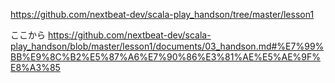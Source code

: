 https://github.com/nextbeat-dev/scala-play_handson/tree/master/lesson1

ここから
https://github.com/nextbeat-dev/scala-play_handson/blob/master/lesson1/documents/03_handson.md#%E7%99%BB%E9%8C%B2%E5%87%A6%E7%90%86%E3%81%AE%E5%AE%9F%E8%A3%85